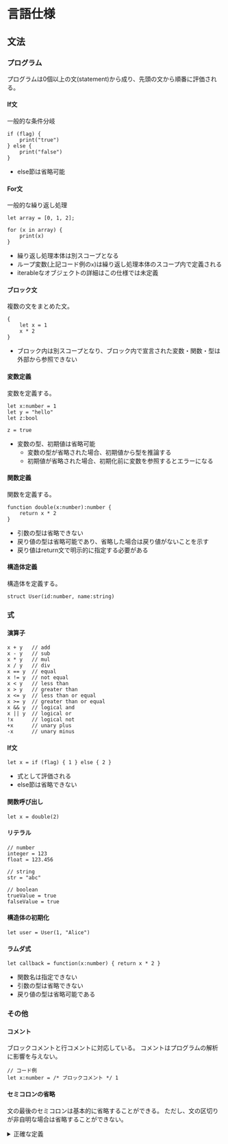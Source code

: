 # 言語仕様

## 文法

### プログラム

プログラムは0個以上の文(statement)から成り、先頭の文から順番に評価される。

#### If文

一般的な条件分岐

```text
if (flag) {
    print("true")
} else {
    print("false")
}
```

- else節は省略可能

#### For文

一般的な繰り返し処理

```text
let array = [0, 1, 2];

for (x in array) {
    print(x)
}
```

- 繰り返し処理本体は別スコープとなる
- ループ変数(上記コード例の`x`)は繰り返し処理本体のスコープ内で定義される
- iterableなオブジェクトの詳細はこの仕様では未定義

#### ブロック文

複数の文をまとめた文。

```text
{
    let x = 1
    x * 2
} 
```

- ブロック内は別スコープとなり、ブロック内で宣言された変数・関数・型は外部から参照できない

#### 変数定義

変数を定義する。

```text
let x:number = 1
let y = "hello"
let z:bool

z = true
```

- 変数の型、初期値は省略可能
    - 変数の型が省略された場合、初期値から型を推論する
    - 初期値が省略された場合、初期化前に変数を参照するとエラーになる
  
#### 関数定義

関数を定義する。

```text
function double(x:number):number {
    return x * 2
}
```

- 引数の型は省略できない
- 戻り値の型は省略可能であり、省略した場合は戻り値がないことを示す
- 戻り値はreturn文で明示的に指定する必要がある

#### 構造体定義

構造体を定義する。

```text
struct User(id:number, name:string)
```


### 式

#### 演算子

```text
x + y   // add
x - y   // sub
x * y   // mul
x / y   // div
x == y  // equal
x != y  // not equal
x < y   // less than
x > y   // greater than
x <= y  // less than or equal
x >= y  // greater than or equal
x && y  // logical and
x || y  // logical or
!x      // logical not
+x      // unary plus
-x      // unary minus
```

#### If文

```text
let x = if (flag) { 1 } else { 2 }
```

- 式として評価される
- else節は省略できない

#### 関数呼び出し

```text
let x = double(2)
```

#### リテラル

```text
// number
integer = 123
float = 123.456

// string
str = "abc" 

// boolean
trueValue = true
falseValue = true
```

#### 構造体の初期化

```text
let user = User(1, "Alice")
```

#### ラムダ式

```text
let callback = function(x:number) { return x * 2 }
```

- 関数名は指定できない
- 引数の型は省略できない
- 戻り値の型は省略可能である


### その他

#### コメント

ブロックコメントと行コメントに対応している。
コメントはプログラムの解析に影響を与えない。

```text
// コード例
let x:number = /* ブロックコメント */ 1
```


#### セミコロンの省略

文の最後のセミコロンは基本的に省略することができる。
ただし、文の区切りが非自明な場合は省略することができない。

<details>
    <summary>正確な定義</summary>

以下の条件の場合、セミコロンを省略できる。
- 文の直後に改行がある
- 文の末尾または直後に `}` がある
- プログラム全体の最後の文である

省略できない例
- 式文が同一行内に連続している: `x=1 y=2` -> `x=1; y=2`

</details>


